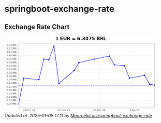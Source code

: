 # springboot-exchange-rate

<!-- EXCHANGE-RATE-START -->
## Exchange Rate Chart

![Exchange Rate Chart](charts/chart.png)*Updated at: 2025-01-08 17:11 by [MaarceloLuiz/springboot-exchange-rate](https://github.com/MaarceloLuiz/springboot-exchange-rate)*


<!-- EXCHANGE-RATE-END -->